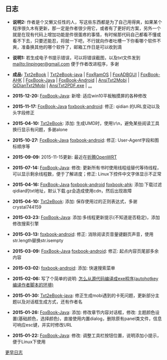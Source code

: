 ## 日志

- **说明2:** 作者是个又懒又任性的人，写这些东西都是为了自己用得爽，如果某个程序很久木有更新，那一定是作者很少用它，或者有了更好的方案，另外一个就是在现有代码上增加功能是件很蛋疼的事情，有时候那代码自己都看不懂或看不下去，只要还能忍，将就一下吧，不行就向作者吐槽一下你看哪个软件不爽，准备换其他的哪个软件了，邮箱工作日是可以收到滴

- **说明1:** 若生成电子书提示错误，可以将错误截图，以及txt文件发到 <mailto:linpinger@gmail.com> 便于作者改进程序，多谢

- **成品:** [Txt2eBook][] | [Txt2eBook-java][] | [FoxRamOS][] | [FoxADBGUI][] | [FoxBook-AHK][] | [FoxBook-Java][] | [FoxBook-Android][] | [AnsiTxt2Mobi][pan_baidu] | [QiDianTxt2Mobi][pan_baidu] | [AnsiTxt2PDF.exe][pan_baidu] | [...][pan_baidu]

- **2015-12-20:** [FoxBook-Java][]: 新增: 适应win10平板触摸屏的各种修改

- **2015-11-17:** [FoxBook-Java][] [foxbook-android][]: 修正: qidian 的URL变动以及头字段修正

- **2015-04-10:** [Txt2eBook][]: 添加: 生成UMD时，使用\r\n，避免某些阅读工具换行显示有问题，多谢alone

- **2015-10-27:** [FoxBook-Java][] [foxbook-android][]: 修正: User-Agent字段和图标顺序等

- **2015-09-09:** 2015-11-15更新: 最近在<a href="usr/2015-09-09_TP-Link_WR703N_OpenWRT.html">折腾OpenWRT</a>

- **2015-07-14:** [FoxBook-Java][]: 修改: 更新所有书时使用线程组替代等待线程，可以显示剩余线程数，便于了解进度；修正: Linux下控件中文字体显示不正常

- **2015-04-16:** [FoxBook-Java][] [foxbook-android][] [foxbook-ahk][]: 添加:下载过滤qidian的txt地址，默认下载.gz会造成使用cdn，然后出现故障

- **2015-04-10:** [Txt2eBook][]: 添加: 保存使用过的正则表达式，多谢crystal744159

- **2015-03-23:** [FoxBook-Java][]: 添加:多线程更新提示(不知道是否稳定)，添加修改搜索引擎

- **2015-03-13:** [foxbook-android][]: 修正: 消除阅读页音量键翻页声音，使用str.length替换str.isempty

- **2015-03-09:** [FoxBook-Java][] [foxbook-android][]: 修正: 起点内容页尾部多余内容

- **2015-03-02:** [foxbook-android][]: 添加: 快速搜索菜单

- **2015-02-06:** 写了个简单的说明: <a href="usr/2015-02-06_HowtoCompileAHK.html">怎么从源代码编译成exe程序(autohotkey编译作者脚本的环境)</a>

- **2015-01-30:** [Txt2eBook-java][]: 修正生成mobi遇到的卡死问题，更新部分主题以及对话框生成方式，还有作者名

- **2015-01-26:** [FoxBook-Java][]: 添加: 修改章节内容对话框，修改: 主题颜色设置(基础颜色，选择颜色)，直接使用内置dialog，删除原有panel类文件，信息可响应esc键，并实时修改URL

- **2015-01-22:** [FoxBook-Java][]: 修改: 调整工具栏按钮位置，说明添加小提示，便于Linux下使用

<a href="#" onclick='$("#content").load("etc/foxchangelog2014.html")'>更早日志</a>


[foxbook-ahk]: https://github.com/linpinger/foxbook-ahk
[foxbook-java]: https://github.com/linpinger/foxbook-java
[foxbook-android]: https://github.com/linpinger/foxbook-android
[Txt2eBook]: https://github.com/linpinger/txt2ebook
[txt2ebook-java]: https://github.com/linpinger/txt2ebook-java
[foxramos]: https://github.com/linpinger/foxramos
[foxadbgui]: https://github.com/linpinger/foxadbgui

[GitHub]: https://github.com/linpinger/ "所有项目"
[pan_baidu]: http://pan.baidu.com/s/1bnqxdjL "百度网盘共享"

